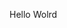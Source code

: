 Hello Wolrd






















































































































































































































































































































































